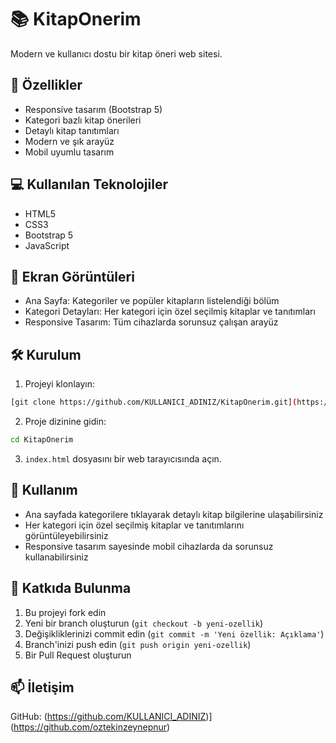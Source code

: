 # 📚 KitapOnerim

Modern ve kullanıcı dostu bir kitap öneri web sitesi.

## 🚀 Özellikler

- Responsive tasarım (Bootstrap 5)
- Kategori bazlı kitap önerileri
- Detaylı kitap tanıtımları
- Modern ve şık arayüz
- Mobil uyumlu tasarım

## 💻 Kullanılan Teknolojiler

- HTML5
- CSS3
- Bootstrap 5
- JavaScript

## 📱 Ekran Görüntüleri

- Ana Sayfa: Kategoriler ve popüler kitapların listelendiği bölüm
- Kategori Detayları: Her kategori için özel seçilmiş kitaplar ve tanıtımları
- Responsive Tasarım: Tüm cihazlarda sorunsuz çalışan arayüz

## 🛠️ Kurulum

1. Projeyi klonlayın:
```bash
[git clone https://github.com/KULLANICI_ADINIZ/KitapOnerim.git](https://github.com/oztekinzeynepnur/book-recommendation-page.git)
```

2. Proje dizinine gidin:
```bash
cd KitapOnerim
```

3. `index.html` dosyasını bir web tarayıcısında açın.

## 📝 Kullanım

- Ana sayfada kategorilere tıklayarak detaylı kitap bilgilerine ulaşabilirsiniz
- Her kategori için özel seçilmiş kitaplar ve tanıtımlarını görüntüleyebilirsiniz
- Responsive tasarım sayesinde mobil cihazlarda da sorunsuz kullanabilirsiniz

## 🤝 Katkıda Bulunma

1. Bu projeyi fork edin
2. Yeni bir branch oluşturun (`git checkout -b yeni-ozellik`)
3. Değişikliklerinizi commit edin (`git commit -m 'Yeni özellik: Açıklama'`)
4. Branch'inizi push edin (`git push origin yeni-ozellik`)
5. Bir Pull Request oluşturun

## 📫 İletişim

GitHub: (https://github.com/KULLANICI_ADINIZ)](https://github.com/oztekinzeynepnur)
